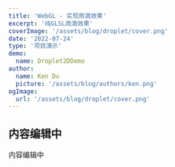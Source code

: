 ```yaml
---
title: 'WebGL - 实现雨滴效果'
excerpt: '纯GLSL雨滴效果'
coverImage: '/assets/blog/droplet/cover.png'
date: '2022-07-24'
type: '项目演示'
demo:
  name: Droplet2DDemo
author:
  name: Ken Du
  picture: '/assets/blog/authors/ken.png'
ogImage:
  url: '/assets/blog/droplet/cover.png'
---
```




## 内容编辑中

内容编辑中